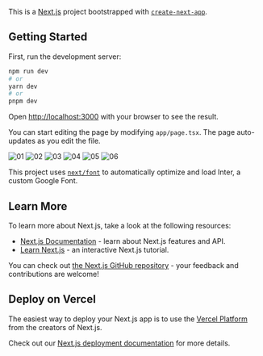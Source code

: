 This is a [Next.js](https://nextjs.org/) project bootstrapped with [`create-next-app`](https://github.com/vercel/next.js/tree/canary/packages/create-next-app).

## Getting Started

First, run the development server:

```bash
npm run dev
# or
yarn dev
# or
pnpm dev
```

Open [http://localhost:3000](http://localhost:3000) with your browser to see the result.

You can start editing the page by modifying `app/page.tsx`. The page auto-updates as you edit the file.

![01](https://github.com/Sachintha-Samarathunga/thread.app/assets/98406068/c9d9ed71-959d-4466-a73d-322d7c7a804a)
![02](https://github.com/Sachintha-Samarathunga/thread.app/assets/98406068/a78d8ac4-290e-4383-97ac-5b5f11023867)
![03](https://github.com/Sachintha-Samarathunga/thread.app/assets/98406068/358c66ab-b2a0-4e00-a761-257eac8fcf5e)
![04](https://github.com/Sachintha-Samarathunga/thread.app/assets/98406068/0a8a7652-d6a5-485d-8962-dbd4c84e2da9)
![05](https://github.com/Sachintha-Samarathunga/thread.app/assets/98406068/817ed84a-5d2c-4bf6-ac7e-d67528e0484c)
![06](https://github.com/Sachintha-Samarathunga/thread.app/assets/98406068/0c13ca29-baab-4b32-a20d-afed6638c103)

This project uses [`next/font`](https://nextjs.org/docs/basic-features/font-optimization) to automatically optimize and load Inter, a custom Google Font.

## Learn More

To learn more about Next.js, take a look at the following resources:

- [Next.js Documentation](https://nextjs.org/docs) - learn about Next.js features and API.
- [Learn Next.js](https://nextjs.org/learn) - an interactive Next.js tutorial.

You can check out [the Next.js GitHub repository](https://github.com/vercel/next.js/) - your feedback and contributions are welcome!

## Deploy on Vercel

The easiest way to deploy your Next.js app is to use the [Vercel Platform](https://vercel.com/new?utm_medium=default-template&filter=next.js&utm_source=create-next-app&utm_campaign=create-next-app-readme) from the creators of Next.js.

Check out our [Next.js deployment documentation](https://nextjs.org/docs/deployment) for more details.
